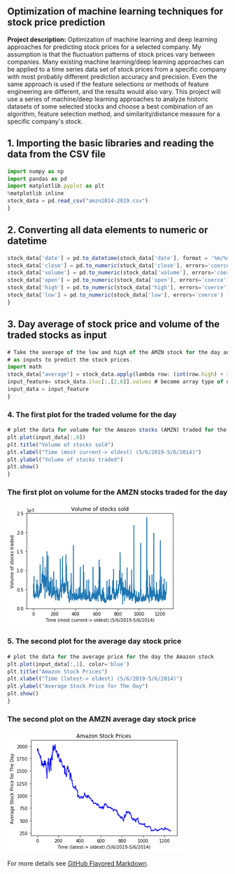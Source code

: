 ## Optimization of machine learning techniques for stock price prediction

**Project description:** Optimization of machine learning and deep learning approaches for predicting stock prices for a selected company. My assumption is that the fluctuation patterns of stock prices vary between companies. Many existing machine learning/deep learning approaches can be applied to a time series data set of stock prices from a specific company with most probably different prediction accuracy and precision. Even the same approach is used if the feature selections or methods of feature engineering are different, and the results would also vary. This project will use a series of machine/deep learning approaches to analyze historic datasets of some selected stocks and choose a best combination of an algorithm, feature selection method, and similarity/distance measure for a specific company's stock.



## 1. Importing the basic libraries and reading the data from the CSV file
```javascript
import numpy as np
import pandas as pd
import matplotlib.pyplot as plt
%matplotlib inline
stock_data = pd.read_csv("amzn2014-2019.csv")
}
```
## 2. Converting all data elements to numeric or datetime
```javascript
stock_data['date'] = pd.to_datetime(stock_data['date'], format = '%m/%d/%Y')
stock_data['close'] = pd.to_numeric(stock_data['close'], errors='coerce')
stock_data['volume'] = pd.to_numeric(stock_data['volume'], errors='coerce')
stock_data['open'] = pd.to_numeric(stock_data['open'], errors='coerce')
stock_data['high'] = pd.to_numeric(stock_data['high'], errors='coerce')
stock_data['low'] = pd.to_numeric(stock_data['low'], errors='coerce')
}
```
## 3. Day average of stock price and volume of the traded stocks as input
```javascript
# Take the average of the low and high of the AMZN stock for the day and the volume of the stocks traded for the day 
# as inputs to predict the stock prices.
import math
stock_data["average"] = stock_data.apply(lambda row: (int(row.high) + int(row.low))/2, axis=1)
input_feature= stock_data.iloc[:,[2,6]].values # become array type of data
input_data = input_feature
}
```
### 4. The first plot for the traded volume for the day
```javascript
# plot the data for volume for the Amazon stocks (AMZN) traded for the day
plt.plot(input_data[:,0])
plt.title("Volume of stocks sold")
plt.xlabel("Time (most current-> oldest) (5/6/2019-5/6/2014)")
plt.ylabel("Volume of stocks traded")
plt.show()
}
```
### The first plot on volume for the AMZN stocks traded for the day

<img src="images/plot1.png?raw=true"/>

### 5. The second plot for the average day stock price

```javascript
# plot the data for the average price for the day the Amazon stock
plt.plot(input_data[:,1], color='blue')
plt.title("Amazon Stock Prices")
plt.xlabel("Time (latest-> oldest) (5/6/2019-5/6/2014)")
plt.ylabel("Average Stock Price for The Day")
plt.show()
}
```
### The second plot on the AMZN average day stock price

<img src="images/plot2.png?raw=true"/>

For more details see [GitHub Flavored Markdown](https://guides.github.com/features/mastering-markdown/).
